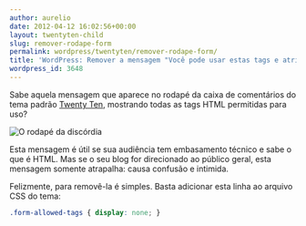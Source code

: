 ```yaml
---
author: aurelio
date: 2012-04-12 16:02:56+00:00
layout: twentyten-child
slug: remover-rodape-form
permalink: wordpress/twentyten/remover-rodape-form/
title: 'WordPress: Remover a mensagem "Você pode usar estas tags e atributos de HTML"'
wordpress_id: 3648
---
```


Sabe aquela mensagem que aparece no rodapé da caixa de comentários do tema padrão [Twenty Ten](http://aurelio.net/wordpress/twentyten/), mostrando todas as tags HTML permitidas para uso?

![O rodapé da discórdia](http://aurelio.net/wp/wp-content/uploads/2012/04/comment-footer.png)

Esta mensagem é útil se sua audiência tem embasamento técnico e sabe o que é HTML. Mas se o seu blog for direcionado ao público geral, esta mensagem somente atrapalha: causa confusão e intimida.

Felizmente, para removê-la é simples. Basta adicionar esta linha ao arquivo CSS do tema:

```css
.form-allowed-tags { display: none; }
```
